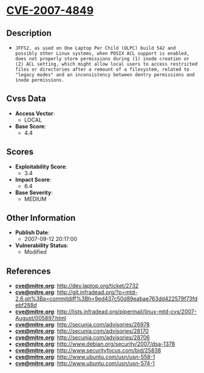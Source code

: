 
# [CVE-2007-4849](https://cve.mitre.org/cgi-bin/cvename.cgi?name=CVE-2007-4849)

## Description

- `JFFS2, as used on One Laptop Per Child (OLPC) build 542 and possibly other Linux systems, when POSIX ACL support is enabled, does not properly store permissions during (1) inode creation or (2) ACL setting, which might allow local users to access restricted files or directories after a remount of a filesystem, related to "legacy modes" and an inconsistency between dentry permissions and inode permissions.`

## Cvss Data

- **Access Vector**:
  - LOCAL
- **Base Score**:
  - 4.4

## Scores

- **Exploitability Score**:
  - 3.4
- **Impact Score**:
  - 6.4
- **Base Severity**:
  - MEDIUM

## Other Information

- **Publish Date**:
  - 2007-09-12 20:17:00
- **Vulnerability Status**:
  - Modified

## References

- **cve@mitre.org**: http://dev.laptop.org/ticket/2732
- **cve@mitre.org**: http://git.infradead.org/?p=mtd-2.6.git%3Ba=commitdiff%3Bh=9ed437c50d89eabae763dd422579f73fdebf288d
- **cve@mitre.org**: http://lists.infradead.org/pipermail/linux-mtd-cvs/2007-August/005897.html
- **cve@mitre.org**: http://secunia.com/advisories/26978
- **cve@mitre.org**: http://secunia.com/advisories/28170
- **cve@mitre.org**: http://secunia.com/advisories/28706
- **cve@mitre.org**: http://www.debian.org/security/2007/dsa-1378
- **cve@mitre.org**: http://www.securityfocus.com/bid/25838
- **cve@mitre.org**: http://www.ubuntu.com/usn/usn-558-1
- **cve@mitre.org**: http://www.ubuntu.com/usn/usn-574-1
